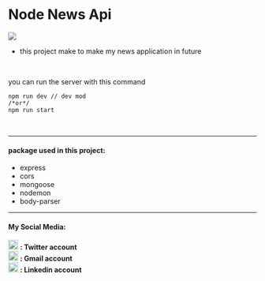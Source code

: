 # Node News Api

<img src="https://upload.wikimedia.org/wikipedia/commons/6/69/Wikimedia_Foundation_Servers-8055_35.jpg">

* this project make to make my news application in future
</br>

you can run the server with this command
```
npm run dev // dev mod
/*or*/
npm run start
```
</br>

---
#### package used in this project:
* express
* cors
* mongoose
* nodemon
* body-parser
---
#### My Social Media:
<a herf = "https://twitter.com/YoussefElWazeer">
<div>
<img src="https://upload.wikimedia.org/wikipedia/commons/5/53/X_logo_2023_original.svg" alt="twtter" style="width:20px;"/>
<Strong> : Twitter account </Strong>
</div>
</a>

<div>
<a herf = "youssef.hussein.business@gmail.com">
<img src="https://upload.wikimedia.org/wikipedia/commons/thumb/7/7e/Gmail_icon_%282020%29.svg/768px-Gmail_icon_%282020%29.svg.png" alt="gmail" style="width:20px;"/>
<Strong> : Gmail account </Strong>
</a>
</div>

<a herf = "https://www.linkedin.com/in/youssef-hussein-aa3b38277/">
<div><img src="https://cdn.iconscout.com/icon/premium/png-512-thumb/linkedin-2752135-2284952.png?f=webp&w=256" alt="linkedin" style="width:20px;"/>
<Strong> : Linkedin account</Strong>
  </div>
</a>
